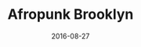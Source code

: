 ---
title: Afropunk Brooklyn
location: Commodore Barry Park
date: 2016-08-27
tweets:
  - 'https://twitter.com/thomasABoyt/status/770017945120546816'
  - 'https://twitter.com/thomasABoyt/status/770045319992250368'
  - 'https://twitter.com/thomasABoyt/status/770065752288292864'
---